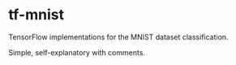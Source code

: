 # tf-mnist
TensorFlow implementations for the MNIST dataset classification.

Simple, self-explanatory with comments.
